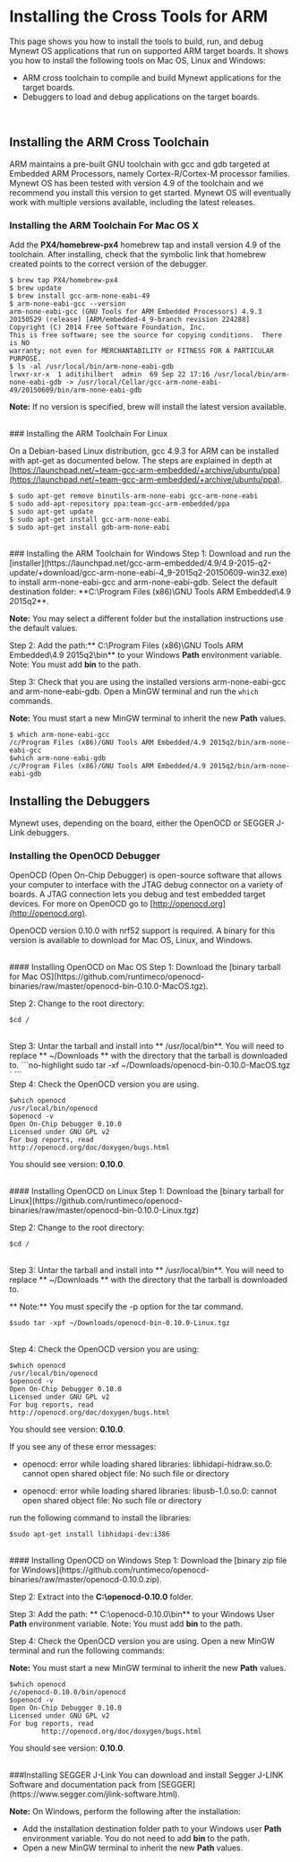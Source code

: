 # Installing the Cross Tools for ARM 

This page shows you how to install the tools to build, run, and debug Mynewt OS applications that run on supported ARM target boards.  It shows you how to install the following tools on Mac OS, Linux and Windows:

* ARM cross toolchain to compile and build Mynewt applications for the target boards.
* Debuggers to load and debug applications on the target boards.

<br>

## Installing the ARM Cross Toolchain
ARM maintains a pre-built GNU toolchain with gcc and gdb targeted at Embedded ARM Processors, namely Cortex-R/Cortex-M processor families. Mynewt OS has been tested with version 4.9 of the toolchain and we recommend you install this version to get started.  Mynewt OS will eventually work with multiple versions available, including the latest releases. 

### Installing the ARM Toolchain For Mac OS X

Add the **PX4/homebrew-px4** homebrew tap and install version 4.9 of the toolchain. After installing, check that the symbolic link that homebrew created points to the correct version of the debugger.

```no-highlight
$ brew tap PX4/homebrew-px4
$ brew update
$ brew install gcc-arm-none-eabi-49
$ arm-none-eabi-gcc --version  
arm-none-eabi-gcc (GNU Tools for ARM Embedded Processors) 4.9.3 20150529 (release) [ARM/embedded-4_9-branch revision 224288]
Copyright (C) 2014 Free Software Foundation, Inc.
This is free software; see the source for copying conditions.  There is NO
warranty; not even for MERCHANTABILITY or FITNESS FOR A PARTICULAR PURPOSE.
$ ls -al /usr/local/bin/arm-none-eabi-gdb
lrwxr-xr-x  1 aditihilbert  admin  69 Sep 22 17:16 /usr/local/bin/arm-none-eabi-gdb -> /usr/local/Cellar/gcc-arm-none-eabi-49/20150609/bin/arm-none-eabi-gdb
```
**Note:** If no version is specified, brew will install the latest version available. 

<br>
### Installing the ARM Toolchain For Linux

On a Debian-based Linux distribution, gcc 4.9.3 for ARM can be installed with
apt-get as documented below. The steps are explained in depth at
[https://launchpad.net/~team-gcc-arm-embedded/+archive/ubuntu/ppa](https://launchpad.net/~team-gcc-arm-embedded/+archive/ubuntu/ppa).

```no-highlight
$ sudo apt-get remove binutils-arm-none-eabi gcc-arm-none-eabi 
$ sudo add-apt-repository ppa:team-gcc-arm-embedded/ppa
$ sudo apt-get update 
$ sudo apt-get install gcc-arm-none-eabi
$ sudo apt-get install gdb-arm-none-eabi
```
<br>
### Installing the ARM Toolchain for Windows
Step 1: Download and run the [installer](https://launchpad.net/gcc-arm-embedded/4.9/4.9-2015-q2-update/+download/gcc-arm-none-eabi-4_9-2015q2-20150609-win32.exe) to install arm-none-eabi-gcc and arm-none-eabi-gdb. Select the default destination folder: **C:\Program Files (x86)\GNU Tools ARM Embedded\4.9 2015q2**. 

**Note:** You may select a different folder but the installation instructions use the default values.

Step 2: Add the path:** C:\Program Files (x86)\GNU Tools ARM Embedded\4.9 2015q2\bin** to your Windows **Path** environment variable.  Note: You must add **bin** to the path.

Step 3: Check that you are using the installed versions arm-none-eabi-gcc and arm-none-eabi-gdb.  Open a MinGW terminal and run the `which` commands. 

**Note:** You must start a new MinGW terminal to inherit the new **Path** values.

```no-highlight
$ which arm-none-eabi-gcc
/c/Program Files (x86)/GNU Tools ARM Embedded/4.9 2015q2/bin/arm-none-eabi-gcc
$which arm-none-eabi-gdb
/c/Program Files (x86)/GNU Tools ARM Embedded/4.9 2015q2/bin/arm-none-eabi-gdb
```
## Installing the Debuggers 
Mynewt uses, depending on the board, either the OpenOCD or SEGGER J-Link debuggers. 
<br>
### Installing the OpenOCD Debugger
OpenOCD (Open On-Chip Debugger) is open-source software that allows your
computer to interface with the JTAG debug connector on a variety of boards.  A
JTAG connection lets you debug and test embedded target devices. For more on
OpenOCD go to [http://openocd.org](http://openocd.org).

OpenOCD version 0.10.0 with nrf52 support is required.  A binary for this version is available to download for Mac OS, Linux, and Windows.

<br>
#### Installing OpenOCD on Mac OS
Step 1: Download the [binary tarball for Mac OS](https://github.com/runtimeco/openocd-binaries/raw/master/openocd-bin-0.10.0-MacOS.tgz).

Step 2: Change to the root directory: 
```no-highlight 
$cd / 
```
<br>
Step 3: Untar the tarball and install into ** /usr/local/bin**.  You will need to replace ** ~/Downloads ** with the directory that the tarball is downloaded to.  
```no-highlight
sudo tar -xf ~/Downloads/openocd-bin-0.10.0-MacOS.tgz ` 
```
<br>
Step 4: Check the OpenOCD version you are using.  

```no-highlight
$which openocd
/usr/local/bin/openocd
$openocd -v
Open On-Chip Debugger 0.10.0
Licensed under GNU GPL v2
For bug reports, read
http://openocd.org/doc/doxygen/bugs.html
```

You should see version: **0.10.0**. 

<br>
#### Installing OpenOCD on Linux 
Step 1: Download the [binary tarball for Linux](https://github.com/runtimeco/openocd-binaries/raw/master/openocd-bin-0.10.0-Linux.tgz)

Step 2: Change to the root directory: 
``` 
$cd / 
```
<br>
Step 3: Untar the tarball and install into ** /usr/local/bin**.  You will need to replace ** ~/Downloads ** with the directory that the tarball is downloaded to.  

** Note:** You must specify the -p option for the tar command.

```no-highlight
$sudo tar -xpf ~/Downloads/openocd-bin-0.10.0-Linux.tgz
```
<br>
Step 4: Check the OpenOCD version you are using: 

```no-highlight
$which openocd
/usr/local/bin/openocd
$openocd -v
Open On-Chip Debugger 0.10.0
Licensed under GNU GPL v2
For bug reports, read
http://openocd.org/doc/doxygen/bugs.html
```
You should see version: **0.10.0**. 

If you see any of these error messages:

* openocd: error while loading shared libraries: libhidapi-hidraw.so.0: cannot open shared object file: No such file or directory

* openocd: error while loading shared libraries: libusb-1.0.so.0: cannot open shared object file: No such file or directory 

run the following command to install the libraries: 
```no-highlight
$sudo apt-get install libhidapi-dev:i386
```
<br>
#### Installing OpenOCD on Windows 
Step 1: Download the [binary zip file for Windows](https://github.com/runtimeco/openocd-binaries/raw/master/openocd-0.10.0.zip).

Step 2: Extract into the **C:\openocd-0.10.0** folder. 

Step 3: Add the path: ** C:\openocd-0.10.0\bin** to your Windows User **Path** environment variable.  Note: You must add **bin** to the path.

Step 4: Check the OpenOCD version you are using.  Open a new MinGW terminal and run the following commands: 

**Note:** You must start a new MinGW terminal to inherit the new **Path** values.

```no-highlight
$which openocd
/c/openocd-0.10.0/bin/openocd
$openocd -v
Open On-Chip Debugger 0.10.0
Licensed under GNU GPL v2
For bug reports, read
        http://openocd.org/doc/doxygen/bugs.html
```
You should see version: **0.10.0**. 

<br>
###Installing SEGGER J-Link 
You can download and install Segger J-LINK Software and documentation pack from [SEGGER](https://www.segger.com/jlink-software.html). 

**Note:** On Windows, perform the following after the installation:

* Add the installation destination folder path to your Windows user **Path** environment variable.  You do not need to add **bin** to the path.
* Open a new MinGW terminal to inherit the new **Path** values.
